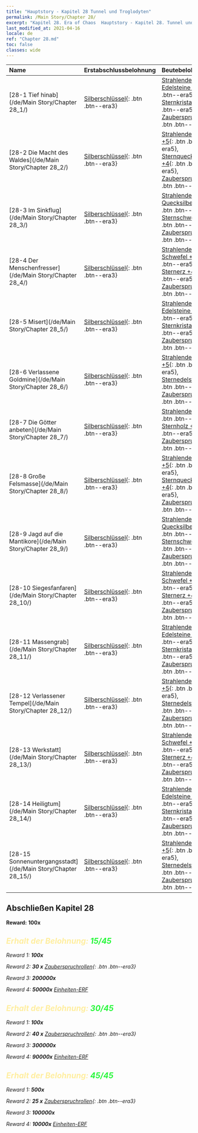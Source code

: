 ```yaml
---
title: "Hauptstory - Kapitel 28 Tunnel und Troglodyten"
permalink: /Main Story/Chapter 28/
excerpt: "Kapitel 28. Era of Chaos  Hauptstory - Kapitel 28. Tunnel und Troglodyten"
last_modified_at: 2021-04-16
locale: de
ref: "Chapter 28.md"
toc: false
classes: wide
---
```


  | Name |  Erstabschlussbelohnung | Beutebelohnung |
  |:------------|:------------|:------------| 
  | [28-1 Tief hinab](/de/Main Story/Chapter 28_1/) | [Silberschlüssel](/de/Items/con_693/){: .btn .btn--era3} | [Strahlende Edelsteine +5](/de/Items/mat_100/){: .btn .btn--era5}, [Sternkristall +4](/de/Items/mat_94/){: .btn .btn--era5}, [Zauberspruchrollen](/de/Items/con_694/){: .btn .btn--era3} |
  | [28-2 Die Macht des Waldes](/de/Main Story/Chapter 28_2/) | [Silberschlüssel](/de/Items/con_693/){: .btn .btn--era3} | [Strahlendes Holz +5](/de/Items/mat_97/){: .btn .btn--era5}, [Sternquecksilber +4](/de/Items/mat_91/){: .btn .btn--era5}, [Zauberspruchrollen](/de/Items/con_694/){: .btn .btn--era3} |
  | [28-3 Im Sinkflug](/de/Main Story/Chapter 28_3/) | [Silberschlüssel](/de/Items/con_693/){: .btn .btn--era3} | [Strahlendes Quecksilber +5](/de/Items/mat_98/){: .btn .btn--era5}, [Sternschwefel +4](/de/Items/mat_92/){: .btn .btn--era5}, [Zauberspruchrollen](/de/Items/con_694/){: .btn .btn--era3} |
  | [28-4 Der Menschenfresser](/de/Main Story/Chapter 28_4/) | [Silberschlüssel](/de/Items/con_693/){: .btn .btn--era3} | [Strahlender Schwefel +5](/de/Items/mat_99/){: .btn .btn--era5}, [Sternerz +4](/de/Items/mat_89/){: .btn .btn--era5}, [Zauberspruchrollen](/de/Items/con_694/){: .btn .btn--era3} |
  | [28-5 Misert](/de/Main Story/Chapter 28_5/) | [Silberschlüssel](/de/Items/con_693/){: .btn .btn--era3} | [Strahlende Edelsteine +5](/de/Items/mat_100/){: .btn .btn--era5}, [Sternkristall +4](/de/Items/mat_94/){: .btn .btn--era5}, [Zauberspruchrollen](/de/Items/con_694/){: .btn .btn--era3} |
  | [28-6 Verlassene Goldmine](/de/Main Story/Chapter 28_6/) | [Silberschlüssel](/de/Items/con_693/){: .btn .btn--era3} | [Strahlender Kristall +5](/de/Items/mat_101/){: .btn .btn--era5}, [Sternedelsteine +4](/de/Items/mat_93/){: .btn .btn--era5}, [Zauberspruchrollen](/de/Items/con_694/){: .btn .btn--era3} |
  | [28-7 Die Götter anbeten](/de/Main Story/Chapter 28_7/) | [Silberschlüssel](/de/Items/con_693/){: .btn .btn--era3} | [Strahlendes Erz +5](/de/Items/mat_96/){: .btn .btn--era5}, [Sternholz +4](/de/Items/mat_90/){: .btn .btn--era5}, [Zauberspruchrollen](/de/Items/con_694/){: .btn .btn--era3} |
  | [28-8 Große Felsmasse](/de/Main Story/Chapter 28_8/) | [Silberschlüssel](/de/Items/con_693/){: .btn .btn--era3} | [Strahlendes Holz +5](/de/Items/mat_97/){: .btn .btn--era5}, [Sternquecksilber +4](/de/Items/mat_91/){: .btn .btn--era5}, [Zauberspruchrollen](/de/Items/con_694/){: .btn .btn--era3} |
  | [28-9 Jagd auf die Mantikore](/de/Main Story/Chapter 28_9/) | [Silberschlüssel](/de/Items/con_693/){: .btn .btn--era3} | [Strahlendes Quecksilber +5](/de/Items/mat_98/){: .btn .btn--era5}, [Sternschwefel +4](/de/Items/mat_92/){: .btn .btn--era5}, [Zauberspruchrollen](/de/Items/con_694/){: .btn .btn--era3} |
  | [28-10 Siegesfanfaren](/de/Main Story/Chapter 28_10/) | [Silberschlüssel](/de/Items/con_693/){: .btn .btn--era3} | [Strahlender Schwefel +5](/de/Items/mat_99/){: .btn .btn--era5}, [Sternerz +4](/de/Items/mat_89/){: .btn .btn--era5}, [Zauberspruchrollen](/de/Items/con_694/){: .btn .btn--era3} |
  | [28-11 Massengrab](/de/Main Story/Chapter 28_11/) | [Silberschlüssel](/de/Items/con_693/){: .btn .btn--era3} | [Strahlende Edelsteine +5](/de/Items/mat_100/){: .btn .btn--era5}, [Sternkristall +4](/de/Items/mat_94/){: .btn .btn--era5}, [Zauberspruchrollen](/de/Items/con_694/){: .btn .btn--era3} |
  | [28-12 Verlassener Tempel](/de/Main Story/Chapter 28_12/) | [Silberschlüssel](/de/Items/con_693/){: .btn .btn--era3} | [Strahlender Kristall +5](/de/Items/mat_101/){: .btn .btn--era5}, [Sternedelsteine +4](/de/Items/mat_93/){: .btn .btn--era5}, [Zauberspruchrollen](/de/Items/con_694/){: .btn .btn--era3} |
  | [28-13 Werkstatt](/de/Main Story/Chapter 28_13/) | [Silberschlüssel](/de/Items/con_693/){: .btn .btn--era3} | [Strahlender Schwefel +5](/de/Items/mat_99/){: .btn .btn--era5}, [Sternerz +4](/de/Items/mat_89/){: .btn .btn--era5}, [Zauberspruchrollen](/de/Items/con_694/){: .btn .btn--era3} |
  | [28-14 Heiligtum](/de/Main Story/Chapter 28_14/) | [Silberschlüssel](/de/Items/con_693/){: .btn .btn--era3} | [Strahlende Edelsteine +5](/de/Items/mat_100/){: .btn .btn--era5}, [Sternkristall +4](/de/Items/mat_94/){: .btn .btn--era5}, [Zauberspruchrollen](/de/Items/con_694/){: .btn .btn--era3} |
  | [28-15 Sonnenuntergangsstadt](/de/Main Story/Chapter 28_15/) | [Silberschlüssel](/de/Items/con_693/){: .btn .btn--era3} | [Strahlender Kristall +5](/de/Items/mat_101/){: .btn .btn--era5}, [Sternedelsteine +4](/de/Items/mat_93/){: .btn .btn--era5}, [Zauberspruchrollen](/de/Items/con_694/){: .btn .btn--era3} |


## Abschließen Kapitel 28

 **Reward:**  **100x** <i class="fas fa-gem"/>



## <span style="color: #ffeea0">Erhalt der Belohnung: </span><span style="color: #27f73a">15/45</span>

 Reward 1:  **100x** <i class="fas fa-gem"/>

 Reward 2: **30 x** [Zauberspruchrollen](/de/Items/con_694/){: .btn .btn--era3}

 Reward 3:  **200000x** <i class="fas fa-coins"/>

 Reward 4:  **50000x** [Einheiten-ERF](/de/Items/con_902/)



## <span style="color: #ffeea0">Erhalt der Belohnung: </span><span style="color: #27f73a">30/45</span>

 Reward 1:  **100x** <i class="fas fa-gem"/>

 Reward 2: **40 x** [Zauberspruchrollen](/de/Items/con_694/){: .btn .btn--era3}

 Reward 3:  **300000x** <i class="fas fa-coins"/>

 Reward 4:  **90000x** [Einheiten-ERF](/de/Items/con_902/)



## <span style="color: #ffeea0">Erhalt der Belohnung: </span><span style="color: #27f73a">45/45</span>

 Reward 1:  **500x** <i class="fas fa-gem"/>

 Reward 2: **25 x** [Zauberspruchrollen](/de/Items/con_694/){: .btn .btn--era3}

 Reward 3:  **100000x** <i class="fas fa-coins"/>

 Reward 4:  **10000x** [Einheiten-ERF](/de/Items/con_902/)

